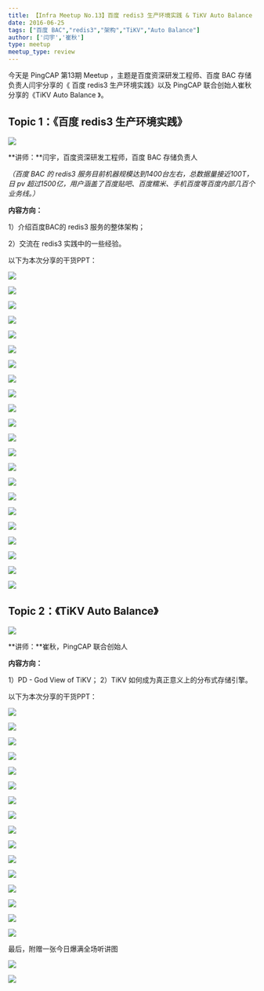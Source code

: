 ```yaml
---
title: 【Infra Meetup No.13】百度 redis3 生产环境实践 & TiKV Auto Balance
date: 2016-06-25
tags: ["百度 BAC","redis3","架构","TiKV","Auto Balance"]
author: ['闫宇','崔秋']
type: meetup
meetup_type: review
---
```


今天是 PingCAP 第13期 Meetup ，主题是百度资深研发工程师、百度 BAC 存储负责人闫宇分享的《 百度 redis3 生产环境实践》以及 PingCAP 联合创始人崔秋分享的《TiKV Auto Balance 》。

## Topic 1：《百度 redis3 生产环境实践》

![](http://upload-images.jianshu.io/upload_images/542677-100ce9780aaea02e?imageMogr2/auto-orient/strip%7CimageView2/2/w/1240)

**讲师：**闫宇，百度资深研发工程师，百度 BAC 存储负责人

*（百度 BAC 的 redis3 服务目前机器规模达到1400台左右，总数据量接近100T，日 pv 超过1500亿，用户涵盖了百度贴吧、百度糯米、手机百度等百度内部几百个业务线。）*

**内容方向：**

1）介绍百度BAC的 redis3 服务的整体架构；

2）交流在 redis3 实践中的一些经验。

以下为本次分享的干货PPT：

![](http://upload-images.jianshu.io/upload_images/542677-71c61abc09e53599?imageMogr2/auto-orient/strip%7CimageView2/2/w/1240)

![](http://upload-images.jianshu.io/upload_images/542677-b567cbd21a2fdc6f?imageMogr2/auto-orient/strip%7CimageView2/2/w/1240)

![](http://upload-images.jianshu.io/upload_images/542677-36ef16866ac31a1b?imageMogr2/auto-orient/strip%7CimageView2/2/w/1240)

![](http://upload-images.jianshu.io/upload_images/542677-ca78becdaad2ff3b?imageMogr2/auto-orient/strip%7CimageView2/2/w/1240)

![](http://upload-images.jianshu.io/upload_images/542677-86d309a20d00c27d?imageMogr2/auto-orient/strip%7CimageView2/2/w/1240)

![](http://upload-images.jianshu.io/upload_images/542677-cb794303348131f2?imageMogr2/auto-orient/strip%7CimageView2/2/w/1240)

![](http://upload-images.jianshu.io/upload_images/542677-c4826011443db78d?imageMogr2/auto-orient/strip%7CimageView2/2/w/1240)

![](http://upload-images.jianshu.io/upload_images/542677-5d90ebdd8ad8666c?imageMogr2/auto-orient/strip%7CimageView2/2/w/1240)

![](http://upload-images.jianshu.io/upload_images/542677-9efaa2197c87c60a?imageMogr2/auto-orient/strip%7CimageView2/2/w/1240)

![](http://upload-images.jianshu.io/upload_images/542677-239ae0c85fd32d96?imageMogr2/auto-orient/strip%7CimageView2/2/w/1240)

![](http://upload-images.jianshu.io/upload_images/542677-b4904239a677b6f2?imageMogr2/auto-orient/strip%7CimageView2/2/w/1240)

![](http://upload-images.jianshu.io/upload_images/542677-01adce565d6938c7?imageMogr2/auto-orient/strip%7CimageView2/2/w/1240)

![](http://upload-images.jianshu.io/upload_images/542677-81fc44eb7d4957ba?imageMogr2/auto-orient/strip%7CimageView2/2/w/1240)

![](http://upload-images.jianshu.io/upload_images/542677-19a287c7a268cc2e?imageMogr2/auto-orient/strip%7CimageView2/2/w/1240)

![](http://upload-images.jianshu.io/upload_images/542677-00f472686bb3a375?imageMogr2/auto-orient/strip%7CimageView2/2/w/1240)

![](http://upload-images.jianshu.io/upload_images/542677-0a16d983eeec6330?imageMogr2/auto-orient/strip%7CimageView2/2/w/1240)

![](http://upload-images.jianshu.io/upload_images/542677-bea0dc6be66e9702?imageMogr2/auto-orient/strip%7CimageView2/2/w/1240)

![](http://upload-images.jianshu.io/upload_images/542677-aa62c4ddda54d857?imageMogr2/auto-orient/strip%7CimageView2/2/w/1240)

![](http://upload-images.jianshu.io/upload_images/542677-088f0aed39fc9412?imageMogr2/auto-orient/strip%7CimageView2/2/w/1240)

![](http://upload-images.jianshu.io/upload_images/542677-15cecc5f4aab7381?imageMogr2/auto-orient/strip%7CimageView2/2/w/1240)

![](http://upload-images.jianshu.io/upload_images/542677-0465a549d09a582b?imageMogr2/auto-orient/strip%7CimageView2/2/w/1240)

![](http://upload-images.jianshu.io/upload_images/542677-59eec49c06c8321d?imageMogr2/auto-orient/strip%7CimageView2/2/w/1240)

## Topic 2：《TiKV Auto Balance》

![](http://upload-images.jianshu.io/upload_images/542677-bc3557a716b2db73?imageMogr2/auto-orient/strip%7CimageView2/2/w/1240)

**讲师：**崔秋，PingCAP 联合创始人

**内容方向：**

1）PD - God View of TiKV；
2）TiKV 如何成为真正意义上的分布式存储引擎。

以下为本次分享的干货PPT：

![](http://upload-images.jianshu.io/upload_images/542677-e8441811b53dcbbd?imageMogr2/auto-orient/strip%7CimageView2/2/w/1240)

![](http://upload-images.jianshu.io/upload_images/542677-5b606c712fa40d43?imageMogr2/auto-orient/strip%7CimageView2/2/w/1240)

![](http://upload-images.jianshu.io/upload_images/542677-27fdf8af1098064c?imageMogr2/auto-orient/strip%7CimageView2/2/w/1240)

![](http://upload-images.jianshu.io/upload_images/542677-ee34a5a790d0b049?imageMogr2/auto-orient/strip%7CimageView2/2/w/1240)

![](http://upload-images.jianshu.io/upload_images/542677-a7cc5967f00dde51?imageMogr2/auto-orient/strip%7CimageView2/2/w/1240)

![](http://upload-images.jianshu.io/upload_images/542677-0d9a641e17908676?imageMogr2/auto-orient/strip%7CimageView2/2/w/1240)

![](http://upload-images.jianshu.io/upload_images/542677-b9d36900c60dc4ca?imageMogr2/auto-orient/strip%7CimageView2/2/w/1240)

![](http://upload-images.jianshu.io/upload_images/542677-734962ee7c1e03e7?imageMogr2/auto-orient/strip%7CimageView2/2/w/1240)

![](http://upload-images.jianshu.io/upload_images/542677-3506e6ee41944e0f?imageMogr2/auto-orient/strip%7CimageView2/2/w/1240)

![](http://upload-images.jianshu.io/upload_images/542677-8559af80187f8e32?imageMogr2/auto-orient/strip%7CimageView2/2/w/1240)

![](http://upload-images.jianshu.io/upload_images/542677-b003b267df414597?imageMogr2/auto-orient/strip%7CimageView2/2/w/1240)

![](http://upload-images.jianshu.io/upload_images/542677-f863da0295f6fec9?imageMogr2/auto-orient/strip%7CimageView2/2/w/1240)

![](http://upload-images.jianshu.io/upload_images/542677-d93f62d4340ed86b?imageMogr2/auto-orient/strip%7CimageView2/2/w/1240)

![](http://upload-images.jianshu.io/upload_images/542677-b9f7aaf51abc4918?imageMogr2/auto-orient/strip%7CimageView2/2/w/1240)

![](http://upload-images.jianshu.io/upload_images/542677-0ba34f358dfb8bf8?imageMogr2/auto-orient/strip%7CimageView2/2/w/1240)

![](http://upload-images.jianshu.io/upload_images/542677-7e8ecdf2bfe582df?imageMogr2/auto-orient/strip%7CimageView2/2/w/1240) 

最后，附赠一张今日爆满全场听讲图

![](http://upload-images.jianshu.io/upload_images/542677-892f2e1557933bcd?imageMogr2/auto-orient/strip%7CimageView2/2/w/1240)

![](http://upload-images.jianshu.io/upload_images/542677-68ababc3bb2bce85?imageMogr2/auto-orient/strip%7CimageView2/2/w/1240)

